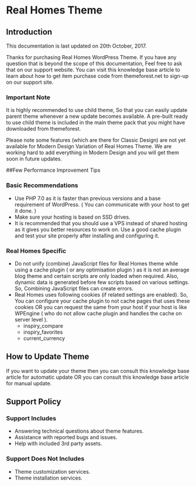 # Real Homes Theme

## Introduction

This documentation is last updated on 20th October, 2017.

Thanks for purchasing Real Homes WordPress Theme. If you have any question that is beyond the scope of this documentation, Feel free to ask that on our support website. You can visit this knowledge base article to learn about how to get item purchase code from themeforest.net to sign-up on our support site.

### Important Note

It is highly recommended to use child theme, So that you can easily update parent theme whenever a new update becomes available. A pre-built ready to use child theme is included in the main theme pack that you might have downloaded from themeforest.

Please note some features (which are there for Classic Design) are not yet available for Modern Design Variation of Real Homes Theme. We are working hard to add everything in Modern Design and you will get them soon in future updates.

##Few Performance Improvement Tips

### Basic Recommendations

* Use PHP 7.0 as it is faster than previous versions and a base requirement of WordPress. ( You can communicate with your host to get it done. )
* Make sure your hosting is based on SSD drives.
* It is recommended that you should use a VPS instead of shared hosting as it gives you better resources to work on.
Use a good cache plugin and test your site properly after installing and configuring it.

### Real Homes Specific

* Do not unify (combine) JavaScript files for Real Homes theme while using a cache plugin ( or any optimisation plugin ) as it is not an average blog theme and certain scripts are only loaded when required. Also, dynamic data is generated before few scripts based on various settings. So, Combining JavaScript files can create errors.
* Real Homes uses following cookies (if related settings are enabled). So, You can configure your cache plugin to not cache pages that uses these cookies OR you can request the same from your host if your host is like WPEngine ( who do not allow cache plugin and handles the cache on server level ).
    - inspiry_compare
    - inspiry_favorites
    - current_currency

## How to Update Theme

If you want to update your theme then you can consult this knowledge base article for automatic update OR you can consult this knowledge base article for manual update.

## Support Policy

### Support Includes

- Answering technical questions about theme features.
- Assistance with reported bugs and issues.
- Help with included 3rd party assets.

### Support Does Not Includes

- Theme customization services.
- Theme installation services.